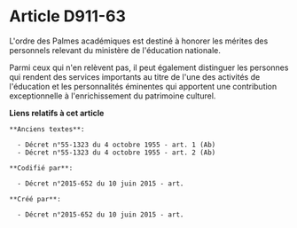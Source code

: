 # Article D911-63

L'ordre des Palmes académiques est destiné à honorer les mérites des personnels relevant du ministère de l'éducation
nationale.

Parmi ceux qui n'en relèvent pas, il peut également distinguer les personnes qui rendent des services importants au titre de
l'une des activités de l'éducation et les personnalités éminentes qui apportent une contribution exceptionnelle à
l'enrichissement du patrimoine culturel.

**Liens relatifs à cet article**

	**Anciens textes**:

	  - Décret n°55-1323 du 4 octobre 1955 - art. 1 (Ab)
	  - Décret n°55-1323 du 4 octobre 1955 - art. 2 (Ab)

	**Codifié par**:

	  - Décret n°2015-652 du 10 juin 2015 - art.

	**Créé par**:

	  - Décret n°2015-652 du 10 juin 2015 - art.
